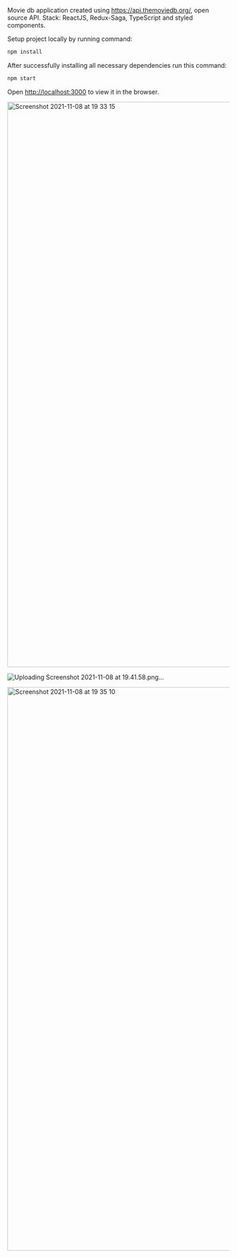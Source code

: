 Movie db application created using  https://api.themoviedb.org/, open source API.
Stack: ReactJS, Redux-Saga, TypeScript and styled components.

Setup project locally by running command:
```bash
npm install
```
After successfully installing all necessary dependencies run this command:
```bash
npm start
```
Open [http://localhost:3000](http://localhost:3000) to view it in the browser.

<img width="1280" alt="Screenshot 2021-11-08 at 19 33 15" src="https://user-images.githubusercontent.com/35095429/140799032-b7ff5540-5110-45ee-b36c-1074948ee435.png">

![Uploading Screenshot 2021-11-08 at 19.41.58.png…]()
 
 <img width="1276" alt="Screenshot 2021-11-08 at 19 35 10" src="https://user-images.githubusercontent.com/35095429/140799083-f573150c-674f-4d5b-b917-78cdbe39e5bd.png">


